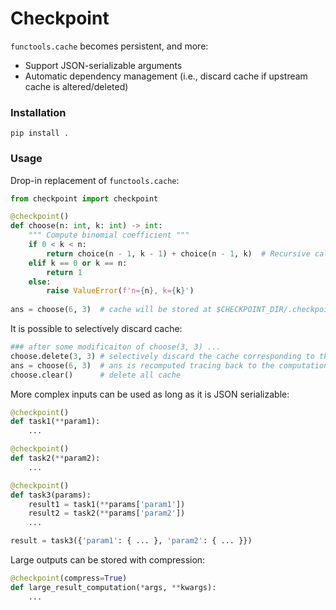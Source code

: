 # Checkpoint
`functools.cache` becomes persistent, and more:
- Support JSON-serializable arguments
- Automatic dependency management (i.e., discard cache if upstream cache is altered/deleted)


### Installation
```
pip install .
```


### Usage
Drop-in replacement of `functools.cache`:
```python
from checkpoint import checkpoint

@checkpoint()
def choose(n: int, k: int) -> int:
    """ Compute binomial coefficient """
    if 0 < k < n:
        return choice(n - 1, k - 1) + choice(n - 1, k)  # Recursive call is nicely handled. 
    elif k == 0 or k == n:
        return 1
    else:
        raise ValueError(f'n={n}, k={k}')
        
ans = choose(6, 3)  # cache will be stored at $CHECKPOINT_DIR/.checkpoint/choice.sqlite
```

It is possible to selectively discard cache: 
```python
### after some modificaiton of choose(3, 3) ...
choose.delete(3, 3) # selectively discard the cache corresponding to the modification
ans = choose(6, 3)  # ans is recomputed tracing back to the computation of choose(3, 3)
choose.clear()      # delete all cache
```

More complex inputs can be used as long as it is JSON serializable:
```python
@checkpoint()
def task1(**param1):
    ...

@checkpoint()
def task2(**param2):
    ...

@checkpoint()
def task3(params):
    result1 = task1(**params['param1'])
    result2 = task2(**params['param2'])
    ...

result = task3({'param1': { ... }, 'param2': { ... }})
```

Large outputs can be stored with compression:
```python
@checkpoint(compress=True)
def large_result_computation(*args, **kwargs):
    ...
```
